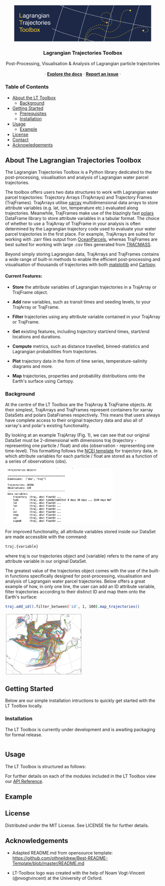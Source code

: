 

<br />
<p align="center">
    <img src="docs/images/README_LT_Toolbox_Logo.png" alt="Logo" width="450" height="120">
  </a>

  <h3 align="center">Lagrangian Trajectories Toolbox</h3>

  <p align="center">
    Post-Processing, Visualisation & Analysis of Lagrangian particle trajectories
    </a>
    <br />
    <br />
    ·
    <a href="https://oj-tooth.github.io/lt_toolbox/lt_toolbox/docs/html/index.html"><strong>Explore the docs</strong></a>
    ·
    <a href="https://github.com/oj-tooth/lt-toolbox/issues"><strong>Report an issue</strong></a>
    ·
  </p>
</p>

<!-- Table of Contents -->
### Table of Contents

* [About the LT Toolbox](#about-the-lt-toolbox)
  * [Background](#background)
* [Getting Started](#getting-started)
  * [Prerequisites](#prerequisites)
  * [Installation](#installation)
* [Usage](#usage)
  * [Example](#example)
* [License](#license)
* [Contact](#contact)
* [Acknowledgements](#acknowledgements)

<!-- About the LT Toolbox -->
## About The Lagrangian Trajectories Toolbox

The Lagrangian Trajectories Toolbox is a Python library dedicated to the post-processing, visualisation and analysis of Lagrangian water parcel trajectories. 

The toolbox offers users two data structures to work with Lagrangian water parcel trajectories: Trajectory Arrays (TrajArrays) and Trajectory Frames (TrajFrames).
TrajArrays utilise [xarray](http://xarray.pydata.org/en/stable/#) multidimensional data arrays to store attribute variables (e.g. lat, lon, temperature etc.) evaluated along trajectories. Meanwhile, TrajFrames make use of the blazingly fast [polars](https://pola-rs.github.io/polars-book/user-guide/index.html) DataFrame library to store attribute variables in a tabular format. The choice of whether to use a TrajArray of TrajFrame in your analysis is often determined by the Lagrangian trajectory code used to evaluate your water parcel trajectories in the first place. For example, TrajArrays are suited for working with .zarr files output from [OceanParcels](https://oceanparcels.org), whereas TrajFrames are best suited for working with large .csv files generated from [TRACMASS](https://www.tracmass.org).

Beyond simply storing Lagrangian data, TrajArrays and TrajFrames contains a wide range of built-in methods to enable the efficient post-processing and visualisation of thousands of trajectories with both [matplotlib](https://matplotlib.org) and [Cartopy](https://scitools.org.uk/cartopy/docs/latest/).

#### Current Features:

+ **Store** the attribute variables of Lagrangian trajectories in a TrajArray or TrajFrame object.

+ **Add** new variables, such as transit times and seeding levels, to your TrajArray or TrajFrame.

+ **Filter** trajectories using any attribute variable contained in your TrajArray or TrajFrame.

+ **Get** existing features, including trajectory start/end times, start/end locations and durations.

+ **Compute** metrics, such as distance travelled, binned-statistics and Lagrangian probabilities from trajectories.

+ **Plot** trajectory data in the form of time series, temperature-salinity diagrams and more.

+ **Map** trajectories, properties and probability distributions onto the Earth's surface using Cartopy.

### Background

At the centre of the LT Toolbox are the TrajArray & TrajFrame objects. At their simplest, TrajArrays and TrajFrames represent containers for xarray DataSets and polars DataFrames respectively. This means that users always have complete access to their original trajectory data and also all of xarray's and polar's existing functionality.

By looking at an example TrajArray (Fig. 1), we can see that our original DataSet must be 2-dimensional with dimensions traj (trajectory - representing one particle / float) and obs (observation - representing one time-level). This formatting follows the [NCEI template](https://www.nodc.noaa.gov/data/formats/netcdf/v2.0/trajectoryIncomplete.cdl) for trajectory data, in which attribute variables for each particle / float are stored as a function of a series of observations (obs).

<p align="centre">
    <img src="docs/images/Figure1_Background.png" alt="Fig1" width="350" height="180"> 
 </a>
<p


For improved functionality, all attribute variables stored inside our DataSet are made accessible with the command:

```sh
traj.{variable}
```
where traj is our trajectories object and {variable} refers to the name of any attribute variable in our original DataSet. 

The greatest value of the trajectories object comes with the use of the built-in functions specifically designed for post-processing, visualisation and analysis of Lagrangain water parcel trajectories. Below offers a great example of how, in only one line, the user can add an ID attribute variable, filter trajectories according to their distinct ID and map them onto the Earth's surface:

```sh
traj.add_id().filter_between('id', 1, 100).map_trajectories()
```

<p align="centre">
    <img src="docs/images/Figure2_Background.png" alt="Fig2" width="250" height="200"> 
 </a>
<p

<!-- Getting Started -->
## Getting Started

Below are our simple installation intructions to quickly get started with the LT Toolbox locally.

### Installation

The LT Toolbox is currently under development and is awaiting packaging for formal release.

```sh 
```

<!-- Usage -->
## Usage

The LT Toolbox is structured as follows:
    
For further details on each of the modules included in the LT Toolbox view our [API Reference](https://oj-tooth.github.io/lt_toolbox/lt_toolbox/docs/html/index.html).

## Example

<!-- License -->
## License

Distributed under the MIT License. See LICENSE file for further details. 

<!-- Acknowledgements -->
## Acknowledgements

* Adapted README.md from opensource template: 
https://github.com/othneildrew/Best-README-Template/blob/master/README.md

* LT-Toolbox logo was created with the help of Noam Vogt-Vincent (@nvogtvincent) at the University of Oxford.
